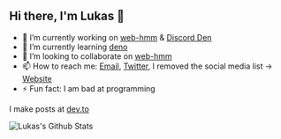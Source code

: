 ## Hi there, I'm Lukas 👋

<!--
**LukasDoesDev/LukasDoesDev** is a ✨ _special_ ✨ repository because its `README.md` (this file) appears on your GitHub profile.

Here are some ideas to get you started:

- 🔭 I’m currently working on ...
- 🌱 I’m currently learning ...
- 👯 I’m looking to collaborate on ...
- 🤔 I’m looking for help with ...
- 💬 Ask me about ...
- 📫 How to reach me: ...
- 😄 Pronouns: ...
- ⚡ Fun fact: ...
-->

- 🔭 I’m currently working on [web-hmm](https://github.com/LukasDoesDev/web-hmm) & [Discord Den](https://github.com/LukasDoesDev/discord-den)
- 🌱 I’m currently learning [deno](https://deno.land)
- 👯 I’m looking to collaborate on [web-hmm](https://github.com/LukasDoesDev/web-hmm)
- 📫 How to reach me: [Email](mailto:lukasdoesdev@gmail.com), [Twitter](https://twitter.com/LukasDoesStuff_), I removed the social media list -> [Website](https://lukasdoesdev.github.io)
- ⚡ Fun fact: I am bad at programming

I make posts at [dev.to](https://dev.to/lukasdoesdev)

![Lukas's Github Stats](https://github-readme-stats.vercel.app/api?username=lukasdoesdev&show_icons=true)

